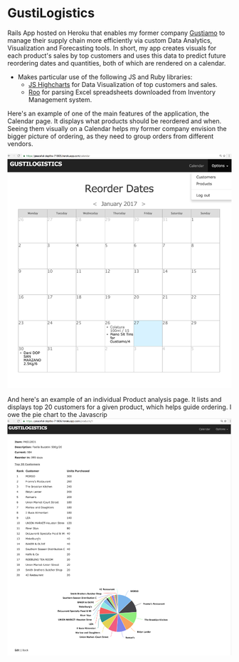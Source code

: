 # GustiLogistics

Rails App hosted on Heroku that enables my former company [Gustiamo](https://www.gustiamo.com) to manage their supply chain more efficiently via custom Data Analytics, Visualization and Forecasting tools. In short, my app creates visuals for each product's sales by top customers and uses this data to predict future reordering dates and quantities, both of which are rendered on a calendar. 

* Makes particular use of the following JS and Ruby libraries:
  * [JS Highcharts](https://github.com/highcharts) for Data Visualization of top customers and sales.
  * [Roo](https://github.com/roo-rb/roo) for parsing Excel spreadsheets downloaded from Inventory Management system.

Here's an example of one of the main features of the application, the Calendar page. It displays what products should be reordered and when. Seeing them visually on a Calendar helps my former company envision the bigger picture of ordering, as they need to group orders from different vendors. 

![alt text](GustiLogisticsCalendar.png "Calendar Prototype")

And here's an example of an individual Product analysis page. It lists and displays top 20 customers for a given product, which helps guide ordering. I owe the pie chart to the Javascrip
![alt text](ProductAnalysisPage.png "Product Analysis")
